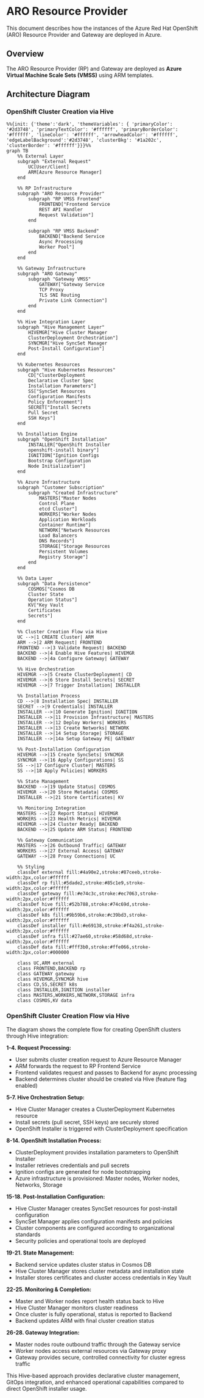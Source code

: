 # ARO Resource Provider

This document describes how the instances of the Azure Red Hat OpenShift (ARO) Resource Provider and Gateway are deployed in Azure.

## Overview

The ARO Resource Provider (RP) and Gateway are deployed as **Azure Virtual Machine Scale Sets (VMSS)** using ARM templates.

## Architecture Diagram

### OpenShift Cluster Creation via Hive

```mermaid
%%{init: {'theme':'dark', 'themeVariables': { 'primaryColor': '#2d3748', 'primaryTextColor': '#ffffff', 'primaryBorderColor': '#ffffff', 'lineColor': '#ffffff', 'arrowheadColor': '#ffffff', 'edgeLabelBackground':'#2d3748', 'clusterBkg': '#1a202c', 'clusterBorder': '#ffffff'}}}%%
graph TB
    %% External Layer
    subgraph "External Request"
        UC[User/Client]
        ARM[Azure Resource Manager]
    end

    %% RP Infrastructure
    subgraph "ARO Resource Provider"
        subgraph "RP VMSS Frontend"
            FRONTEND["Frontend Service
            REST API Handler
            Request Validation"]
        end
        
        subgraph "RP VMSS Backend" 
            BACKEND["Backend Service
            Async Processing
            Worker Pool"]
        end
    end

    %% Gateway Infrastructure
    subgraph "ARO Gateway"
        subgraph "Gateway VMSS"
            GATEWAY["Gateway Service
            TCP Proxy
            TLS SNI Routing
            Private Link Connection"]
        end
    end

    %% Hive Integration Layer
    subgraph "Hive Management Layer"
        HIVEMGR["Hive Cluster Manager
        ClusterDeployment Orchestration"]
        SYNCMGR["Hive SyncSet Manager
        Post-Install Configuration"]
    end

    %% Kubernetes Resources
    subgraph "Hive Kubernetes Resources"
        CD["ClusterDeployment
        Declarative Cluster Spec
        Installation Parameters"]
        SS["SyncSet Resources
        Configuration Manifests
        Policy Enforcement"]
        SECRET["Install Secrets
        Pull Secret
        SSH Keys"]
    end

    %% Installation Engine
    subgraph "OpenShift Installation"
        INSTALLER["OpenShift Installer
        openshift-install binary"]
        IGNITION["Ignition Configs
        Bootstrap Configuration
        Node Initialization"]
    end

    %% Azure Infrastructure
    subgraph "Customer Subscription"
        subgraph "Created Infrastructure"
            MASTERS["Master Nodes
            Control Plane
            etcd Cluster"]
            WORKERS["Worker Nodes
            Application Workloads
            Container Runtime"]
            NETWORK["Network Resources
            Load Balancers
            DNS Records"]
            STORAGE["Storage Resources
            Persistent Volumes
            Registry Storage"]
        end
    end

    %% Data Layer
    subgraph "Data Persistence"
        COSMOS["Cosmos DB
        Cluster State
        Operation Status"]
        KV["Key Vault
        Certificates
        Secrets"]
    end

    %% Cluster Creation Flow via Hive
    UC -->|1 CREATE Cluster| ARM
    ARM -->|2 ARM Request| FRONTEND
    FRONTEND -->|3 Validate Request| BACKEND
    BACKEND -->|4 Enable Hive Features| HIVEMGR
    BACKEND -->|4a Configure Gateway| GATEWAY
    
    %% Hive Orchestration
    HIVEMGR -->|5 Create ClusterDeployment| CD
    HIVEMGR -->|6 Store Install Secrets| SECRET
    HIVEMGR -->|7 Trigger Installation| INSTALLER
    
    %% Installation Process
    CD -->|8 Installation Spec| INSTALLER
    SECRET -->|9 Credentials| INSTALLER
    INSTALLER -->|10 Generate Ignition| IGNITION
    INSTALLER -->|11 Provision Infrastructure| MASTERS
    INSTALLER -->|12 Deploy Workers| WORKERS
    INSTALLER -->|13 Create Networks| NETWORK
    INSTALLER -->|14 Setup Storage| STORAGE
    INSTALLER -->|14a Setup Gateway PE| GATEWAY
    
    %% Post-Installation Configuration
    HIVEMGR -->|15 Create SyncSets| SYNCMGR
    SYNCMGR -->|16 Apply Configurations| SS
    SS -->|17 Configure Cluster| MASTERS
    SS -->|18 Apply Policies| WORKERS
    
    %% State Management
    BACKEND -->|19 Update Status| COSMOS
    HIVEMGR -->|20 Store Metadata| COSMOS
    INSTALLER -->|21 Store Certificates| KV
    
    %% Monitoring Integration
    MASTERS -->|22 Report Status| HIVEMGR
    WORKERS -->|23 Health Metrics| HIVEMGR
    HIVEMGR -->|24 Cluster Ready| BACKEND
    BACKEND -->|25 Update ARM Status| FRONTEND
    
    %% Gateway Communication
    MASTERS -->|26 Outbound Traffic| GATEWAY
    WORKERS -->|27 External Access| GATEWAY
    GATEWAY -->|28 Proxy Connections| UC

    %% Styling
    classDef external fill:#4a90e2,stroke:#87ceeb,stroke-width:2px,color:#ffffff
    classDef rp fill:#5dade2,stroke:#85c1e9,stroke-width:2px,color:#ffffff
    classDef gateway fill:#e74c3c,stroke:#ec7063,stroke-width:2px,color:#ffffff
    classDef hive fill:#52b788,stroke:#74c69d,stroke-width:2px,color:#ffffff
    classDef k8s fill:#9b59b6,stroke:#c39bd3,stroke-width:2px,color:#ffffff
    classDef installer fill:#e69138,stroke:#f4a261,stroke-width:2px,color:#ffffff
    classDef infra fill:#27ae60,stroke:#58d68d,stroke-width:2px,color:#ffffff
    classDef data fill:#fff3b0,stroke:#ffe066,stroke-width:2px,color:#000000

    class UC,ARM external
    class FRONTEND,BACKEND rp
    class GATEWAY gateway
    class HIVEMGR,SYNCMGR hive
    class CD,SS,SECRET k8s
    class INSTALLER,IGNITION installer
    class MASTERS,WORKERS,NETWORK,STORAGE infra
    class COSMOS,KV data
```

### OpenShift Cluster Creation Flow via Hive

The diagram shows the complete flow for creating OpenShift clusters through Hive integration:

**1-4. Request Processing:**
- User submits cluster creation request to Azure Resource Manager
- ARM forwards the request to RP Frontend Service
- Frontend validates request and passes to Backend for async processing
- Backend determines cluster should be created via Hive (feature flag enabled)

**5-7. Hive Orchestration Setup:**
- Hive Cluster Manager creates a ClusterDeployment Kubernetes resource
- Install secrets (pull secret, SSH keys) are securely stored
- OpenShift Installer is triggered with ClusterDeployment specification

**8-14. OpenShift Installation Process:**
- ClusterDeployment provides installation parameters to OpenShift Installer
- Installer retrieves credentials and pull secrets
- Ignition configs are generated for node bootstrapping
- Azure infrastructure is provisioned: Master nodes, Worker nodes, Networks, Storage

**15-18. Post-Installation Configuration:**
- Hive Cluster Manager creates SyncSet resources for post-install configuration
- SyncSet Manager applies configuration manifests and policies
- Cluster components are configured according to organizational standards
- Security policies and operational tools are deployed

**19-21. State Management:**
- Backend service updates cluster status in Cosmos DB
- Hive Cluster Manager stores cluster metadata and installation state
- Installer stores certificates and cluster access credentials in Key Vault

**22-25. Monitoring & Completion:**
- Master and Worker nodes report health status back to Hive
- Hive Cluster Manager monitors cluster readiness
- Once cluster is fully operational, status is reported to Backend
- Backend updates ARM with final cluster creation status

**26-28. Gateway Integration:**
- Master nodes route outbound traffic through the Gateway service
- Worker nodes access external resources via Gateway proxy
- Gateway provides secure, controlled connectivity for cluster egress traffic

This Hive-based approach provides declarative cluster management, GitOps integration, and enhanced operational capabilities compared to direct OpenShift installer usage.

